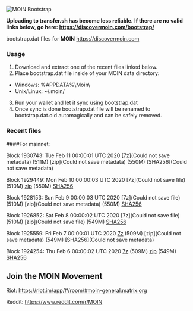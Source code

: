 ![MOIN Bootstrap](https://i.imgur.com/KjM1jMp.jpg)

**Uploading to transfer.sh has become less reliable.**
**If there are no valid links below, go here: https://discovermoin.com/bootstrap/**

bootstrap.dat files for **MOIN** https://discovermoin.com

### Usage

1. Download and extract one of the recent files linked below.
2. Place bootstrap.dat file inside of your MOIN data directory:
 - Windows: %APPDATA%\Moin\
 - Unix/Linux: ~/.moin/
3. Run your wallet and let it sync using bootstrap.dat
4. Once sync is done bootstrap.dat file will be renamed to bootstrap.dat.old automagically and can be safely removed.


### Recent files

####For mainnet:

Block 1930743: Tue Feb 11 00:00:01 UTC 2020 [7z](Could not save metadata) (511M) [zip](Could not save metadata) (550M) [SHA256](Could not save metadata)

Block 1929449: Mon Feb 10 00:00:03 UTC 2020 [7z](Could not save file) (510M) [zip]() (550M) [SHA256]()

Block 1928153: Sun Feb  9 00:00:03 UTC 2020 [7z](Could not save file) (510M) [zip](Could not save metadata) (550M) [SHA256](https://transfer.sh/H28EE/sha256.txt)

Block 1926852: Sat Feb  8 00:00:02 UTC 2020 [7z](Could not save file) (510M) [zip](Could not save file) (549M) [SHA256]()

Block 1925559: Fri Feb  7 00:00:01 UTC 2020 [7z]() (509M) [zip](Could not save metadata) (549M) [SHA256](Could not save metadata)

Block 1924254: Thu Feb  6 00:00:02 UTC 2020 [7z](https://transfer.sh/YoxCh/bootstrap.dat.20200206.7z) (509M) [zip](https://transfer.sh/UonIt/bootstrap.dat.20200206.zip) (549M) [SHA256](https://transfer.sh/jusB5/sha256.txt)

## Join the MOIN Movement

Riot: https://riot.im/app/#/room/#moin-general:matrix.org

Reddit: https://www.reddit.com/r/MOIN
